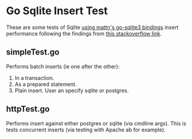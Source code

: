 # Go Sqlite Insert Test
These are some tests of Sqlite [using mattn's go-sqlite3 bindings](https://github.com/mattn/go-sqlite3) insert performance following the findings from [this stackoverflow link](https://stackoverflow.com/questions/1711631/improve-insert-per-second-performance-of-sqlite).

## simpleTest.go
Performs batch inserts (ie one after the other):
1. In a transaction.
2. As a prepared statement.
3. Plain insert.
User an specify sqlite or postgres.

## httpTest.go
Performs insert against either postgres or sqlite (via cmdline args). This is tests concurrent inserts (via testing with Apache ab for example).

